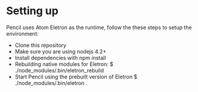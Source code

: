 Setting up
==========

Pencil uses Atom Eletron as the runtime, follow the these steps to setup the environment:

* Clone this repository
* Make sure you are using nodejs 4.2+
* Install dependencies with npm install
* Rebuilding native modules for Eletron:
    $ ./node_modules/.bin/eletron_rebuild
* Start Pencil using the prebuilt version of Eletron
    $ ./node_modules/.bin/eletron .
